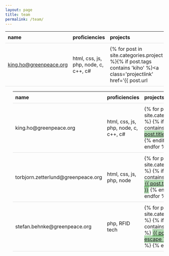 ```yaml
---
layout: page
title: team
permalink: /team/
---
```

<style type="text/css">
table {
  border-collapse: collapse;
  width: 100%;
}

th, td {
  padding: 8px;
  text-align: left;
  border-bottom: 1px solid #ddd;
}

tr:hover{
  background-color:#f5f5f5
}
.projectlink {
  background : rgba(0, 132, 0, 0.3);
  padding:2px;
}
</style>
name | proficiencies | projects | location
--- | --- | --- | ---
king.ho@greenpeace.org | html, css, js, php, node, c, c++, c# | {% for post in site.categories.project %}{% if post.tags contains 'kiho' %}<a class='projectlink' href='{{ post.url | relative_url }}'>{{ post.title | escape }}</a>{% endif %}{% endfor %} | Amsterdam, Netherlands

<div>
  <ul class="post-list">
    <table>
      <thead>
        <th>name</th>
        <th>proficiencies</th>
        <th>projects</th>
        <th>location</th>
      </thead>
      <tr>
        <td>king.ho@greenpeace.org</td>
        <td>html, css, js, php, node, c, c++, c#</td>
        <td>
          {% for post in site.categories.project %}
          {% if post.tags contains 'kiho' %}
            <a class='projectlink' href='{{ post.url | relative_url }}'>{{ post.title | escape }}</a>
          {% endif %}
          {% endfor %}
        <td>Amsterdam, Netherlands</td>
      </tr>
      <tr>
        <td>torbjorn.zetterlund@greenpeace.org</td>
        <td>html, css, js, php, node</td>
        <td>
          {% for post in site.categories.project %}
          {% if post.tags contains 'tzetterl' %}
            <a class='projectlink' href='{{ post.url | relative_url }}'>{{ post.title | escape }}</a>
          {% endif %}
          {% endfor %}
        </td>
        <td>Amsterdam, Netherlands</td>
      </tr>
      <tr>
        <td>stefan.behnke@greenpeace.org</td>
        <td>php, RFID tech</td>
        <td>
          {% for post in site.categories.project %}
          {% if post.tags contains 'sbehnke' %}
            <a class='projectlink' href='{{ post.url | relative_url }}'>{{ post.title | escape }}</a>
          {% endif %}
          {% endfor %}
        </td>
        <td>Hamburg, Germany</td>
      </tr>
    </table>    
  </ul>
</div>

